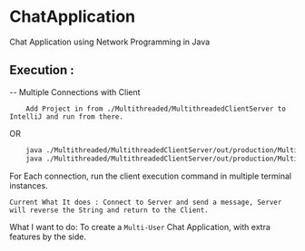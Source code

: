 # ChatApplication
Chat Application using Network Programming in Java

## Execution : 

-- Multiple Connections with Client
```
    Add Project in from ./Multithreaded/MultithreadedClientServer to IntelliJ and run from there.
```

OR

```bash
    java ./Multithreaded/MultithreadedClientServer/out/production/MultithreadedClientServer/Server // to Start the server
    java ./Multithreaded/MultithreadedClientServer/out/production/MultithreadedClientServer/Client // to Client a Client.
```
For Each connection, run the client execution command in multiple terminal instances.

```
Current What It does : Connect to Server and send a message, Server will reverse the String and return to the Client.
```

What I want to do: To create a `Multi-User` Chat Application, with extra features by the side.
